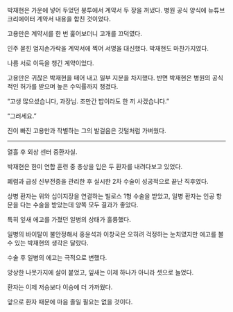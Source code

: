박재현은 가운에 넣어 두었던 봉투에서 계약서 두 장을 꺼냈다. 병원 공식 양식에 뉴튜브 크리에이터 계약서 내용을 합친 것이었다.

고용만은 계약서를 한 번 훑어보더니 고개를 끄덕였다.

인주 묻힌 엄지손가락을 계약서에 찍어 서명을 대신했다. 박재현도 마찬가지였다.

나름 서로 이득을 챙긴 계약이었다.

고용만은 귀찮은 박재현을 떼어 내고 일부 지분을 차지했다. 반면 박재현은 병원의 공식적인 허가를 받으며 높은 수익률까지 챙겼다.

“고생 많으셨습니다, 과장님. 조만간 밥이라도 한 끼 사겠습니다.”

“그러세요.”

진이 빠진 고용만과 작별하는 그의 발걸음은 깃털처럼 가벼웠다.

* * *

열흘 후 외상 센터 중환자실.

박재현은 한미 연합 훈련 중 총상을 입은 두 환자를 내려다보고 있었다.

폐렴과 급성 신부전증을 관리한 후 실시한 2차 수술이 성공적으로 끝난 직후였다.

상병 환자는 위와 십이지장을 연결하는 빌로스 1형 수술을 받았고, 일병 환자는 인공 항문을 다는 수술을 받았는데 양쪽 모두 결과가 좋았다.

특히 잎새 에고를 가졌던 일병의 상태가 훌륭했다.

일병의 바이탈이 불안정해서 홍윤석과 이창국은 오히려 걱정하는 눈치였지만 에고를 볼 수 있는 박재현의 생각은 달랐다.

수술 후 일병의 에고는 극적으로 변했다.

앙상한 나뭇가지에 살이 붙었고, 잎새는 이제 하나가 아니라 셋으로 늘었다.

환자는 이제 저승보다 이승에 더 가까웠다.

앞으로 환자 때문에 마음 졸일 필요는 없을 것이다.